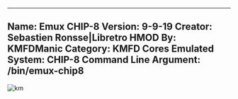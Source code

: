 -----------------------
Name: Emux CHIP-8
Version: 9-9-19
Creator: Sebastien Ronsse|Libretro
HMOD By: KMFDManic
Category: KMFD Cores
Emulated System: CHIP-8
Command Line Argument: /bin/emux-chip8
-----------------------
![km](https://i.imgur.com/uVw94hC.png)
